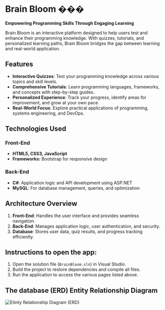 # Brain Bloom ���  
**Empowering Programming Skills Through Engaging Learning**  

Brain Bloom is an interactive platform designed to help users test and enhance their programming knowledge. With quizzes, tutorials, and personalized learning paths, Brain Bloom bridges the gap between learning and real-world application.  

## Features  
- **Interactive Quizzes**: Test your programming knowledge across various topics and skill levels.  
- **Comprehensive Tutorials**: Learn programming languages, frameworks, and concepts with step-by-step guides.  
- **Personalized Experience**: Track your progress, identify areas for improvement, and grow at your own pace.  
- **Real-World Focus**: Explore practical applications of programming, systems engineering, and DevOps.  

## Technologies Used  
### Front-End  
- **HTML5, CSS3, JavaScript**  
- **Frameworks:** Bootstrap for responsive design  

### Back-End  
- **C#**: Application logic and API development using ASP.NET  
- **MySQL**: For database management, queries, and optimization  

## Architecture Overview  
1. **Front-End**: Handles the user interface and provides seamless navigation.  
2. **Back-End**: Manages application logic, user authentication, and security.  
3. **Database**: Stores user data, quiz results, and progress tracking efficiently.

## Instructions to open the app:
1. Open the solution file (`BrainBloom.sln`) in Visual Studio.
2. Build the project to restore dependencies and compile all files.
3. Run the application to access the various pages listed above.

## The database (ERD) Entity Relationship Diagram
![Etinty Relationship Diagram (ERD)](https://github.com/user-attachments/assets/45f24693-6094-4f3e-928d-b784194a9195)

